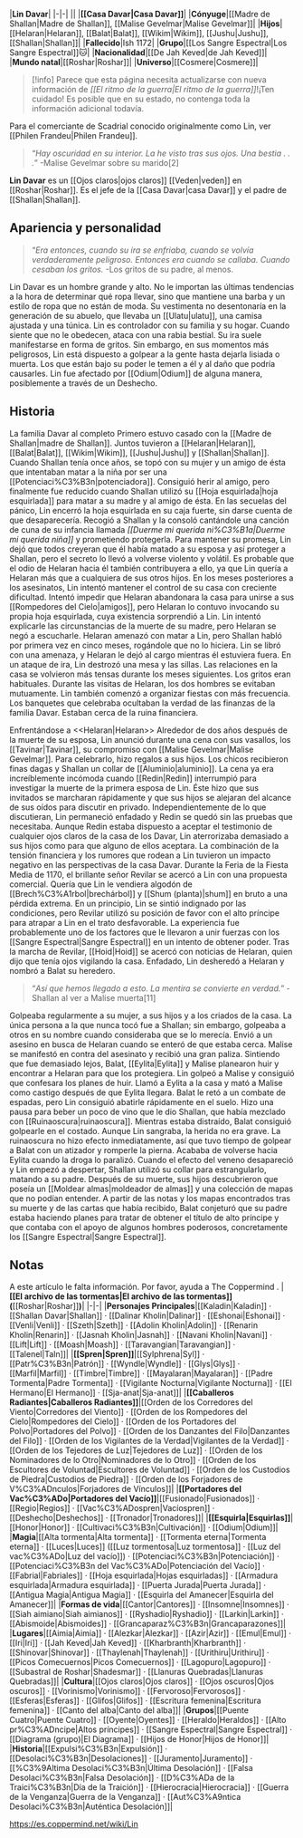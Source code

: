 

|**Lin Davar**|
|-|-|
||
|**[[Casa Davar\|Casa Davar]]**|
|**Cónyuge**|[[Madre de Shallan\|Madre de Shallan]], [[Malise Gevelmar\|Malise Gevelmar]]|
|**Hijos**|[[Helaran\|Helaran]], [[Balat\|Balat]], [[Wikim\|Wikim]], [[Jushu\|Jushu]], [[Shallan\|Shallan]]|
|**Fallecido**|Ish 1172|
|**Grupo**|[[Los Sangre Espectral\|Los Sangre Espectral]]🐱︎|
|**Nacionalidad**|[[De Jah Keved\|de Jah Keved]]|
|**Mundo natal**|[[Roshar\|Roshar]]|
|**Universo**|[[Cosmere\|Cosmere]]|

> [!info] Parece que esta página necesita actualizarse con nueva información de *[[El ritmo de la guerra\|El ritmo de la guerra]]*!¡Ten cuidado! Es posible que en su estado, no contenga toda la información adicional todavía.

Para el comerciante de Scadrial conocido originalmente como Lin, ver [[Philen Frandeu\|Philen Frandeu]].
>“*Hay oscuridad en su interior. La he visto tras sus ojos. Una bestia . . .*”
\-Malise Gevelmar sobre su marido[2]


**Lin Davar** es un [[Ojos claros\|ojos claros]] [[Veden\|veden]] en [[Roshar\|Roshar]]. Es el jefe de la [[Casa Davar\|casa Davar]] y el padre de [[Shallan\|Shallan]].

## Apariencia y personalidad
 
>“*Era entonces, cuando su ira se enfriaba, cuando se volvía verdaderamente peligroso. Entonces era cuando se callaba. Cuando cesaban los gritos.*
\-Los gritos de su padre, al menos.


Lin Davar es un hombre grande y alto. No le importan las últimas tendencias a la hora de determinar qué ropa llevar, sino que mantiene una barba y un estilo de ropa que no están de moda. Su vestimenta no desentonaría en la generación de su abuelo, que llevaba un [[Ulatu\|ulatu]], una camisa ajustada y una túnica. Lin es controlador con su familia y su hogar. Cuando siente que no le obedecen, ataca con una rabia bestial. Su ira suele manifestarse en forma de gritos. Sin embargo, en sus momentos más peligrosos, Lin está dispuesto a golpear a la gente hasta dejarla lisiada o muerta. Los que están bajo su poder le temen a él y al daño que podría causarles. Lin fue afectado por [[Odium\|Odium]] de alguna manera, posiblemente a través de un Deshecho.

## Historia
  La familia Davar al completo
Primero estuvo casado con la [[Madre de Shallan\|madre de Shallan]]. Juntos tuvieron a [[Helaran\|Helaran]], [[Balat\|Balat]], [[Wikim\|Wikim]], [[Jushu\|Jushu]] y [[Shallan\|Shallan]]. Cuando Shallan tenía once años, se topó con su mujer y un amigo de ésta que intentaban matar a la niña por ser una [[Potenciaci%C3%B3n\|potenciadora]]. Consiguió herir al amigo, pero finalmente fue reducido cuando Shallan utilizó su [[Hoja esquirlada\|hoja esquirlada]] para matar a su madre y al amigo de ésta. En las secuelas del pánico, Lin encerró la hoja esquirlada en su caja fuerte, sin darse cuenta de que desaparecería. Recogió a Shallan y la consoló cantándole una canción de cuna de su infancia llamada *[[Duerme mi querida ni%C3%B1a\|Duerme mi querida niña]]* y prometiendo protegerla. Para mantener su promesa, Lin dejó que todos creyeran que él había matado a su esposa y así proteger a Shallan, pero el secreto lo llevó a volverse violento y volátil.  Es probable que el odio de Helaran hacia él también contribuyera a ello, ya que Lin quería a Helaran más que a cualquiera de sus otros hijos.
En los meses posteriores a los asesinatos, Lin intentó mantener el control de su casa con creciente dificultad. Intentó impedir que Helaran abandonara la casa para unirse a sus [[Rompedores del Cielo\|amigos]], pero Helaran lo contuvo invocando su propia hoja esquirlada, cuya existencia sorprendió a Lin. Lin intentó explicarle las circunstancias de la muerte de su madre, pero Helaran se negó a escucharle. Helaran amenazó con matar a Lin, pero Shallan habló por primera vez en cinco meses, rogándole que no lo hiciera. Lin se libró con una amenaza, y Helaran le dejó al cargo mientras él estuviera fuera. En un ataque de ira, Lin destrozó una mesa y las sillas. Las relaciones en la casa se volvieron más tensas durante los meses siguientes. Los gritos eran habituales. Durante las visitas de Helaran, los dos hombres se evitaban mutuamente. Lin también comenzó a organizar fiestas con más frecuencia. Los banquetes que celebraba ocultaban la verdad de las finanzas de la familia Davar. Estaban cerca de la ruina financiera.

  Enfrentándose a <<Helaran\|Helaran>>
Alrededor de dos años después de la muerte de su esposa, Lin anunció durante una cena con sus vasallos, los [[Tavinar\|Tavinar]], su compromiso con [[Malise Gevelmar\|Malise Gevelmar]]. Para celebrarlo, hizo regalos a sus hijos. Los chicos recibieron finas dagas y Shallan un collar de [[Aluminio\|aluminio]]. La cena ya era increíblemente incómoda cuando [[Redin\|Redin]] interrumpió para investigar la muerte de la primera esposa de Lin. Éste hizo que sus invitados se marcharan rápidamente y que sus hijos se alejaran del alcance de sus oídos para discutir en privado. Independientemente de lo que discutieran, Lin permaneció enfadado y Redin se quedó sin las pruebas que necesitaba. Aunque Redin estaba dispuesto a aceptar el testimonio de cualquier ojos claros de la casa de los Davar, Lin aterrorizaba demasiado a sus hijos como para que alguno de ellos aceptara.
La combinación de la tensión financiera y los rumores que rodean a Lin tuvieron un impacto negativo en las perspectivas de la casa Davar. Durante la Feria de la Fiesta Media de 1170, el brillante señor Revilar se acercó a Lin con una propuesta comercial. Quería que Lin le vendiera algodón de [[Brech%C3%A1rbol\|brechárbol]] y [[Shum (planta)\|shum]] en bruto a una pérdida extrema. En un principio, Lin se sintió indignado por las condiciones, pero Revilar utilizó su posición de favor con el alto príncipe para atrapar a Lin en el trato desfavorable. La experiencia fue probablemente uno de los factores que le llevaron a unir fuerzas con los [[Sangre Espectral\|Sangre Espectral]] en un intento de obtener poder. Tras la marcha de Revilar, [[Hoid\|Hoid]] se acercó con noticias de Helaran, quien dijo que tenía ojos vigilando la casa. Enfadado, Lin desheredó a Helaran y nombró a Balat su heredero.

>“*Así que hemos llegado a esto. La mentira se convierte en verdad.*”
\-Shallan al ver a Malise muerta[11]

Golpeaba regularmente a su mujer, a sus hijos y a los criados de la casa. La única persona a la que nunca tocó fue a Shallan; sin embargo, golpeaba a otros en su nombre cuando consideraba que se lo merecía. Envió a un asesino en busca de Helaran cuando se enteró de que estaba cerca. Malise se manifestó en contra del asesinato y recibió una gran paliza. Sintiendo que fue demasiado lejos, Balat, [[Eylita\|Eylita]] y Malise planearon huir y encontrar a Helaran para que los protegiera. Lin golpeó a Malise y consiguió que confesara los planes de huir. Llamó a Eylita a la casa y mató a Malise como castigo después de que Eylita llegara. Balat le retó a un combate de espadas, pero Lin consiguió abatirle rápidamente en el suelo. Hizo una pausa para beber un poco de vino que le dio Shallan, que había mezclado con [[Ruinaoscura\|ruinaoscura]]. Mientras estaba distraído, Balat consiguió golpearle en el costado. Aunque Lin sangraba, la herida no era grave. La ruinaoscura no hizo efecto inmediatamente, así que tuvo tiempo de golpear a Balat con un atizador y romperle la pierna. Acababa de volverse hacia Eylita cuando la droga lo paralizó. Cuando el efecto del veneno desapareció y Lin empezó a despertar, Shallan utilizó su collar para estrangularlo, matando a su padre. Después de su muerte, sus hijos descubrieron que poseía un [[Moldear almas\|moldeador de almas]] y una colección de mapas que no podían entender.
A partir de las notas y los mapas encontrados tras su muerte y de las cartas que había recibido, Balat conjeturó que su padre estaba haciendo planes para tratar de obtener el título de alto príncipe y que contaba con el apoyo de algunos hombres poderosos, concretamente los [[Sangre Espectral\|Sangre Espectral]].

## Notas

A este artículo le falta información. Por favor, ayuda a The Coppermind .
|**[[El archivo de las tormentas\|El archivo de las tormentas]] (**[[Roshar\|Roshar]]**)**|
|-|-|
|**Personajes Principales**|[[Kaladin\|Kaladin]] · [[Shallan Davar\|Shallan]] · [[Dalinar Kholin\|Dalinar]] · [[Eshonai\|Eshonai]] · [[Venli\|Venli]] · [[Szeth\|Szeth]] · [[Adolin Kholin\|Adolin]] · [[Renarin Kholin\|Renarin]] · [[Jasnah Kholin\|Jasnah]] · [[Navani Kholin\|Navani]] · [[Lift\|Lift]] · [[Moash\|Moash]] · [[Taravangian\|Taravangian]] · [[Talenel\|Taln]]|
|**[[Spren\|Spren]]**|[[Sylphrena\|Syl]] · [[Patr%C3%B3n\|Patrón]] · [[Wyndle\|Wyndle]] · [[Glys\|Glys]] · [[Marfil\|Marfil]] · [[Timbre\|Timbre]] · [[Mayalaran\|Mayalaran]] · [[Padre Tormenta\|Padre Tormenta]] · [[Vigilante Nocturna\|Vigilante Nocturna]] · [[El Hermano\|El Hermano]] · [[Sja-anat\|Sja-anat]]|
|**[[Caballeros Radiantes\|Caballeros Radiantes]]**|[[Orden de los Corredores del Viento\|Corredores del Viento]] · [[Orden de los Rompedores del Cielo\|Rompedores del Cielo]] · [[Orden de los Portadores del Polvo\|Portadores del Polvo]] · [[Orden de los Danzantes del Filo\|Danzantes del Filo]] · [[Orden de los Vigilantes de la Verdad\|Vigilantes de la Verdad]] · [[Orden de los Tejedores de Luz\|Tejedores de Luz]] · [[Orden de los Nominadores de lo Otro\|Nominadores de lo Otro]] · [[Orden de los Escultores de Voluntad\|Escultores de Voluntad]] · [[Orden de los Custodios de Piedra\|Custodios de Piedra]] · [[Orden de los Forjadores de V%C3%ADnculos\|Forjadores de Vínculos]]|
|**[[Portadores del Vac%C3%ADo\|Portadores del Vacío]]**|[[Fusionado\|Fusionados]] · [[Regio\|Regios]] · [[Vac%C3%ADospren\|Vacíospren]] · [[Deshecho\|Deshechos]] · [[Tronador\|Tronadores]]|
|**[[Esquirla\|Esquirlas]]**|[[Honor\|Honor]] · [[Cultivaci%C3%B3n\|Cultivación]] · [[Odium\|Odium]]|
|**Magia**|[[Alta tormenta\|Alta tormenta]] · [[Tormenta eterna\|Tormenta eterna]] · [[Luces\|Luces]] ([[Luz tormentosa\|Luz tormentosa]] · [[Luz del vac%C3%ADo\|Luz del vacío]]) · [[Potenciaci%C3%B3n\|Potenciación]] · [[Potenciaci%C3%B3n del Vac%C3%ADo\|Potenciación del Vacío]] · [[Fabrial\|Fabriales]] · [[Hoja esquirlada\|Hojas esquirladas]] · [[Armadura esquirlada\|Armadura esquirlada]] · [[Puerta Jurada\|Puerta Jurada]] · [[Antigua Magia\|Antigua Magia]] · [[Esquirla del Amanecer\|Esquirla del Amanecer]]|
|**Formas de vida**|[[Cantor\|Cantores]] · [[Insomne\|Insomnes]] · [[Siah aimiano\|Siah aimianos]] · [[Ryshadio\|Ryshadio]] · [[Larkin\|Larkin]] · [[Abismoide\|Abismoides]] · [[Grancaparaz%C3%B3n\|Grancaparazones]]|
|**Lugares**|[[Aimia\|Aimia]] · [[Alezkar\|Alezkar]] · [[Azir\|Azir]] · [[Emul\|Emul]] · [[Iri\|Iri]] · [[Jah Keved\|Jah Keved]] · [[Kharbranth\|Kharbranth]] · [[Shinovar\|Shinovar]] · [[Thaylenah\|Thaylenah]] · [[Urithiru\|Urithiru]] · [[Picos Comecuernos\|Picos Comecuernos]] · [[Lagopuro\|Lagopuro]] · [[Subastral de Roshar\|Shadesmar]] · [[Llanuras Quebradas\|Llanuras Quebradas]]|
|**Cultura**|[[Ojos claros\|Ojos claros]] · [[Ojos oscuros\|Ojos oscuros]] · [[Vorinismo\|Vorinismo]] · [[Fervoroso\|Fervorosos]] · [[Esferas\|Esferas]] · [[Glifos\|Glifos]] · [[Escritura femenina\|Escritura femenina]] · [[Canto del alba\|Canto del alba]]|
|**Grupos**|[[Puente Cuatro\|Puente Cuatro]] · [[Oyente\|Oyentes]] · [[Heraldo\|Heraldos]] · [[Alto pr%C3%ADncipe\|Altos príncipes]] · [[Sangre Espectral\|Sangre Espectral]] · [[Diagrama (grupo)\|El Diagrama]] · [[Hijos de Honor\|Hijos de Honor]]|
|**Historia**|[[Expulsi%C3%B3n\|Expulsión]] · [[Desolaci%C3%B3n\|Desolaciones]] · [[Juramento\|Juramento]] · [[%C3%9Altima Desolaci%C3%B3n\|Última Desolación]] · [[Falsa Desolaci%C3%B3n\|Falsa Desolación]] · [[D%C3%ADa de la Traici%C3%B3n\|Día de la Traición]] · [[Hierocracia\|Hierocracia]] · [[Guerra de la Venganza\|Guerra de la Venganza]] · [[Aut%C3%A9ntica Desolaci%C3%B3n\|Auténtica Desolación]]|



https://es.coppermind.net/wiki/Lin